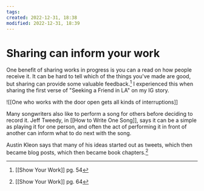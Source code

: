 ```yaml
---
tags: 
created: 2022-12-31, 18:38
modified: 2022-12-31, 18:39
---
```


# Sharing can inform your work
One benefit of sharing works in progress is you can a read on how people receive it. It can be hard to tell which of the things you've made are good, but sharing can provide some valuable feedback.[^1] I experienced this when sharing the first verse of "Seeking a Friend in LA" on my IG story.

![[One who works with the door open gets all kinds of interruptions]]

Many songwriters also like to perform a song for others before deciding to record it. Jeff Tweedy, in [[How to Write One Song]], says it can be a simple as playing it for one person, and often the act of performing it in front of another can inform what to do next with the song. 

Austin Kleon says that many of his ideas started out as tweets, which then became blog posts, which then became book chapters.[^2]

[^1]: [[Show Your Work]] pg. 54
[^2]: [[Show Your Work]] pg. 64